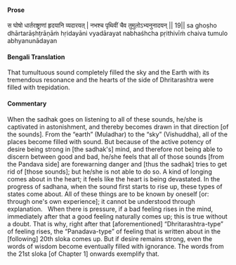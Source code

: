#### Prose 

स घोषो धार्तराष्ट्राणां हृदयानि व्यदारयत् |
नभश्च पृथिवीं चैव तुमुलोऽभ्यनुनादयन् || 19||
sa ghoṣho dhārtarāṣhṭrāṇāṁ hṛidayāni vyadārayat
nabhaśhcha pṛithivīṁ chaiva tumulo abhyanunādayan

 #### Bengali Translation 

That tumultuous sound completely filled the sky and the Earth with its tremendous resonance and the hearts of the side of Dhritarashtra were filled with trepidation.

 #### Commentary 

When the sadhak goes on listening to all of these sounds, he/she is captivated in astonishment, and thereby becomes drawn in that direction [of the sounds]. From the “earth” (Muladhar) to the “sky” (Vishuddha), all of the places become filled with sound. But because of the active potency of desire being strong in [the sadhak's] mind, and therefore not being able to discern between good and bad, he/she feels that all of those sounds [from the Pandava side] are forewarning danger and [thus the sadhak] tries to get rid of [those sounds]; but he/she is not able to do so. A kind of longing comes about in the heart; it feels like the heart is being devastated. In the progress of sadhana, when the sound first starts to rise up, these types of states come about. All of these things are to be known by oneself [or: through one's own experience]; it cannot be understood through explanation.
 
When there is pressure, if a bad feeling rises in the mind, immediately after that a good feeling naturally comes up; this is true without a doubt. That is why, right after that [aforementioned] “Dhritarashtra-type” of feeling rises, the “Panadava-type” of feeling that is written about in the [following] 20th sloka comes up. But if desire remains strong, even the words of wisdom become eventually filled with ignorance. The words from the 21st sloka [of Chapter 1] onwards exemplify that.